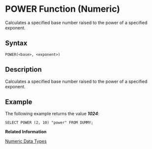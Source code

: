 <!-- loio20e6141e75191014a599dce99d5f9ba9 -->

# POWER Function \(Numeric\)

Calculates a specified base number raised to the power of a specified exponent.



<a name="loio20e6141e75191014a599dce99d5f9ba9__sql_function_power_1sql_function_power_syntax"/>

## Syntax

```
POWER(<base>, <exponent>)
```



<a name="loio20e6141e75191014a599dce99d5f9ba9__sql_function_power_1sql_function_power_description"/>

## Description

Calculates a specified base number raised to the power of a specified exponent.



<a name="loio20e6141e75191014a599dce99d5f9ba9__sql_function_power_1sql_function_power_examples"/>

## Example

The following example returns the value ***1024***:

```
SELECT POWER (2, 10) "power" FROM DUMMY;
```

**Related Information**  


[Numeric Data Types](../numeric-data-types-4ee2f26.md "Numeric data types are used to store numeric information.")

